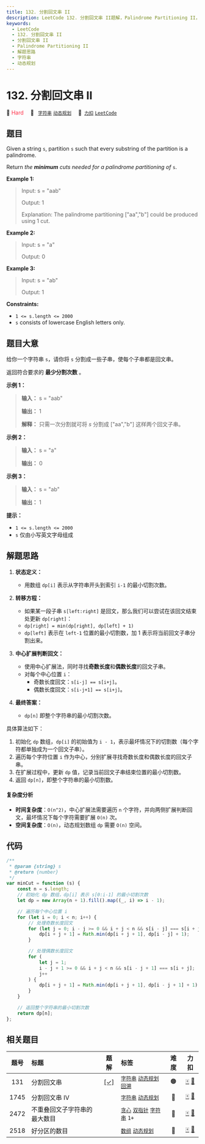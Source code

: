 ```yaml
---
title: 132. 分割回文串 II
description: LeetCode 132. 分割回文串 II题解，Palindrome Partitioning II，包含解题思路、复杂度分析以及完整的 JavaScript 代码实现。
keywords:
  - LeetCode
  - 132. 分割回文串 II
  - 分割回文串 II
  - Palindrome Partitioning II
  - 解题思路
  - 字符串
  - 动态规划
---
```


# 132. 分割回文串 II

🔴 <font color=#ff334b>Hard</font>&emsp; 🔖&ensp; [`字符串`](/tag/string.md) [`动态规划`](/tag/dynamic-programming.md)&emsp; 🔗&ensp;[`力扣`](https://leetcode.cn/problems/palindrome-partitioning-ii) [`LeetCode`](https://leetcode.com/problems/palindrome-partitioning-ii)

## 题目

Given a string `s`, partition `s` such that every substring of the partition
is a palindrome.

Return _the **minimum** cuts needed for a palindrome partitioning of_ `s`.

**Example 1:**

> Input: s = "aab"
>
> Output: 1
>
> Explanation: The palindrome partitioning ["aa","b"] could be produced using 1 cut.

**Example 2:**

> Input: s = "a"
>
> Output: 0

**Example 3:**

> Input: s = "ab"
>
> Output: 1

**Constraints:**

- `1 <= s.length <= 2000`
- `s` consists of lowercase English letters only.

## 题目大意

给你一个字符串 `s`，请你将 `s` 分割成一些子串，使每个子串都是回文串。

返回符合要求的 **最少分割次数** 。

**示例 1：**

> **输入：** s = "aab"
>
> **输出：** 1
>
> **解释：** 只需一次分割就可将 _s_ 分割成 ["aa","b"] 这样两个回文子串。

**示例 2：**

> **输入：** s = "a"
>
> **输出：** 0

**示例 3：**

> **输入：** s = "ab"
>
> **输出：** 1

**提示：**

- `1 <= s.length <= 2000`
- `s` 仅由小写英文字母组成

## 解题思路

1. **状态定义：**

   - 用数组 `dp[i]` 表示从字符串开头到索引 `i-1` 的最小切割次数。

2. **转移方程：**

   - 如果某一段子串 `s[left:right]` 是回文，那么我们可以尝试在该回文结束处更新 `dp[right]`：
   - `dp[right] = min(dp[right], dp[left] + 1)`
   - `dp[left]` 表示在 `left-1` 位置的最小切割数，加 1 表示将当前回文子串分割出来。

3. **中心扩展判断回文：**

   - 使用中心扩展法，同时寻找**奇数长度**和**偶数长度**的回文子串。
   - 对每个中心位置 `i`：
     - 奇数长度回文：`s[i-j] == s[i+j]`。
     - 偶数长度回文：`s[i-j+1] == s[i+j]`。

4. **最终答案：**
   - `dp[n]` 即整个字符串的最小切割次数。

具体算法如下：

1. 初始化 `dp` 数组，`dp[i]` 的初始值为 `i - 1`，表示最坏情况下的切割数（每个字符都单独成为一个回文子串）。
2. 遍历每个字符位置 `i` 作为中心，分别扩展寻找奇数长度和偶数长度的回文子串。
3. 在扩展过程中，更新 `dp` 值，记录当前回文子串结束位置的最小切割数。
4. 返回 `dp[n]`，即整个字符串的最小切割数。

#### 复杂度分析

- **时间复杂度**：`O(n^2)`，中心扩展法需要遍历 `n` 个字符，并向两侧扩展判断回文，最坏情况下每个字符需要扩展 `O(n)` 次。
- **空间复杂度**：`O(n)`，动态规划数组 `dp` 需要 `O(n)` 空间。

## 代码

```javascript
/**
 * @param {string} s
 * @return {number}
 */
var minCut = function (s) {
	const n = s.length;
	// 初始化 dp 数组，dp[i] 表示 s[0:i-1] 的最小切割次数
	let dp = new Array(n + 1).fill().map((_, i) => i - 1);

	// 遍历每个中心位置 i
	for (let i = 0; i < n; i++) {
		// 处理奇数长度回文
		for (let j = 0; i - j >= 0 && i + j < n && s[i - j] === s[i + j]; j++) {
			dp[i + j + 1] = Math.min(dp[i + j + 1], dp[i - j] + 1);
		}

		// 处理偶数长度回文
		for (
			let j = 1;
			i - j + 1 >= 0 && i + j < n && s[i - j + 1] === s[i + j];
			j++
		) {
			dp[i + j + 1] = Math.min(dp[i + j + 1], dp[i - j + 1] + 1);
		}
	}

	// 返回整个字符串的最小切割次数
	return dp[n];
};
```

## 相关题目

<!-- prettier-ignore -->
| 题号 | 标题 | 题解 | 标签 | 难度 | 力扣 |
| :------: | :------ | :------: | :------ | :------: | :------: |
| 131 | 分割回文串 | [[✓]](/problem/0131.md) |  [`字符串`](/tag/string.md) [`动态规划`](/tag/dynamic-programming.md) [`回溯`](/tag/backtracking.md) | 🟠 | [🀄️](https://leetcode.cn/problems/palindrome-partitioning) [🔗](https://leetcode.com/problems/palindrome-partitioning) |
| 1745 | 分割回文串 IV |  |  [`字符串`](/tag/string.md) [`动态规划`](/tag/dynamic-programming.md) | 🔴 | [🀄️](https://leetcode.cn/problems/palindrome-partitioning-iv) [🔗](https://leetcode.com/problems/palindrome-partitioning-iv) |
| 2472 | 不重叠回文子字符串的最大数目 |  |  [`贪心`](/tag/greedy.md) [`双指针`](/tag/two-pointers.md) [`字符串`](/tag/string.md) `1+` | 🔴 | [🀄️](https://leetcode.cn/problems/maximum-number-of-non-overlapping-palindrome-substrings) [🔗](https://leetcode.com/problems/maximum-number-of-non-overlapping-palindrome-substrings) |
| 2518 | 好分区的数目 |  |  [`数组`](/tag/array.md) [`动态规划`](/tag/dynamic-programming.md) | 🔴 | [🀄️](https://leetcode.cn/problems/number-of-great-partitions) [🔗](https://leetcode.com/problems/number-of-great-partitions) |